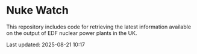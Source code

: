 # Nuke Watch

This repository includes code for retrieving the latest information available on the output of EDF nuclear power plants in the UK.

Last updated: 2025-08-21 10:17